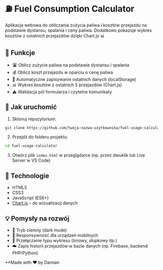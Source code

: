 # ⛽ Fuel Consumption Calculator

Aplikacja webowa do obliczania zużycia paliwa i kosztów przejazdu na podstawie dystansu, spalania i ceny paliwa. Dodatkowo pokazuje wykres kosztów z ostatnich przejazdów dzięki Chart.js 📊

## 🔧 Funkcje

- 🛣️ Oblicz zużycie paliwa na podstawie dystansu i spalania
- 💰 Oblicz koszt przejazdu w oparciu o cenę paliwa
- 💾 Automatyczne zapisywanie ostatnich danych (localStorage)
- 📊 Wykres kosztów z ostatnich 5 przejazdów (Chart.js)
- ⚠️ Walidacja pól formularza i czytelne komunikaty


## 🚀 Jak uruchomić

1. Sklonuj repozytorium:

```bash
git clone https://github.com/twoja-nazwa-uzytkownika/fuel-usage-calculator.git
```

2. Przejdź do folderu projektu:

```bash
cd fuel-usage-calculator
```

3. Otwórz plik `index.html` w przeglądarce (np. przez dwuklik lub Live Server w VS Code)

## 🧰 Technologie

- HTML5
- CSS3
- JavaScript (ES6+)
- [Chart.js](https://www.chartjs.org/) – do wizualizacji danych

## 💡 Pomysły na rozwój

- 🌙 Tryb ciemny (dark mode)
- 📱 Responsywność dla urządzeń mobilnych
- 🔁 Przełączanie typu wykresu (liniowy, słupkowy itp.)
- ☁️ Zapis historii przejazdów w bazie danych (np. Firebase, backend PHP/Python)



**Made with ❤️ by Damian

